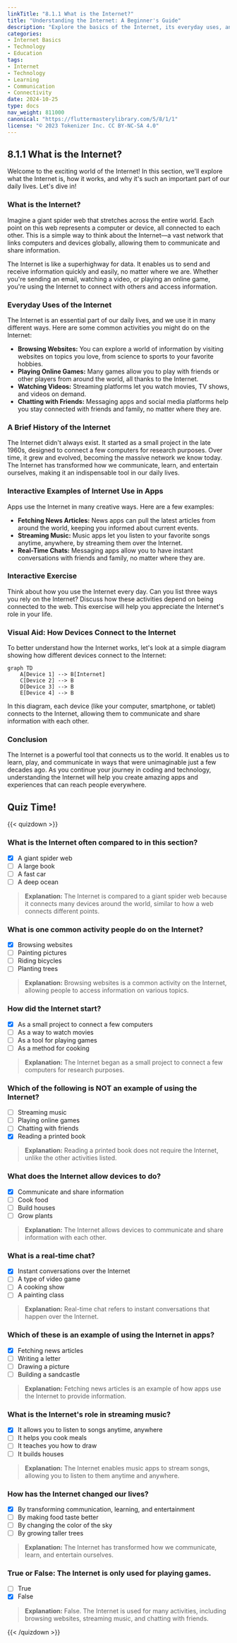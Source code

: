 ```yaml
---
linkTitle: "8.1.1 What is the Internet?"
title: "Understanding the Internet: A Beginner's Guide"
description: "Explore the basics of the Internet, its everyday uses, and how it connects the world in this beginner-friendly guide."
categories:
- Internet Basics
- Technology
- Education
tags:
- Internet
- Technology
- Learning
- Communication
- Connectivity
date: 2024-10-25
type: docs
nav_weight: 811000
canonical: "https://fluttermasterylibrary.com/5/8/1/1"
license: "© 2023 Tokenizer Inc. CC BY-NC-SA 4.0"
---
```


## 8.1.1 What is the Internet?

Welcome to the exciting world of the Internet! In this section, we'll explore what the Internet is, how it works, and why it's such an important part of our daily lives. Let's dive in!

### What is the Internet?

Imagine a giant spider web that stretches across the entire world. Each point on this web represents a computer or device, all connected to each other. This is a simple way to think about the Internet—a vast network that links computers and devices globally, allowing them to communicate and share information.

The Internet is like a superhighway for data. It enables us to send and receive information quickly and easily, no matter where we are. Whether you're sending an email, watching a video, or playing an online game, you're using the Internet to connect with others and access information.

### Everyday Uses of the Internet

The Internet is an essential part of our daily lives, and we use it in many different ways. Here are some common activities you might do on the Internet:

- **Browsing Websites:** You can explore a world of information by visiting websites on topics you love, from science to sports to your favorite hobbies.
- **Playing Online Games:** Many games allow you to play with friends or other players from around the world, all thanks to the Internet.
- **Watching Videos:** Streaming platforms let you watch movies, TV shows, and videos on demand.
- **Chatting with Friends:** Messaging apps and social media platforms help you stay connected with friends and family, no matter where they are.

### A Brief History of the Internet

The Internet didn't always exist. It started as a small project in the late 1960s, designed to connect a few computers for research purposes. Over time, it grew and evolved, becoming the massive network we know today. The Internet has transformed how we communicate, learn, and entertain ourselves, making it an indispensable tool in our daily lives.

### Interactive Examples of Internet Use in Apps

Apps use the Internet in many creative ways. Here are a few examples:

- **Fetching News Articles:** News apps can pull the latest articles from around the world, keeping you informed about current events.
- **Streaming Music:** Music apps let you listen to your favorite songs anytime, anywhere, by streaming them over the Internet.
- **Real-Time Chats:** Messaging apps allow you to have instant conversations with friends and family, no matter where they are.

### Interactive Exercise

Think about how you use the Internet every day. Can you list three ways you rely on the Internet? Discuss how these activities depend on being connected to the web. This exercise will help you appreciate the Internet's role in your life.

### Visual Aid: How Devices Connect to the Internet

To better understand how the Internet works, let's look at a simple diagram showing how different devices connect to the Internet:

```mermaid
graph TD
    A[Device 1] --> B[Internet]
    C[Device 2] --> B
    D[Device 3] --> B
    E[Device 4] --> B
```

In this diagram, each device (like your computer, smartphone, or tablet) connects to the Internet, allowing them to communicate and share information with each other.

### Conclusion

The Internet is a powerful tool that connects us to the world. It enables us to learn, play, and communicate in ways that were unimaginable just a few decades ago. As you continue your journey in coding and technology, understanding the Internet will help you create amazing apps and experiences that can reach people everywhere.

## Quiz Time!

{{< quizdown >}}

### What is the Internet often compared to in this section?

- [x] A giant spider web
- [ ] A large book
- [ ] A fast car
- [ ] A deep ocean

> **Explanation:** The Internet is compared to a giant spider web because it connects many devices around the world, similar to how a web connects different points.

### What is one common activity people do on the Internet?

- [x] Browsing websites
- [ ] Painting pictures
- [ ] Riding bicycles
- [ ] Planting trees

> **Explanation:** Browsing websites is a common activity on the Internet, allowing people to access information on various topics.

### How did the Internet start?

- [x] As a small project to connect a few computers
- [ ] As a way to watch movies
- [ ] As a tool for playing games
- [ ] As a method for cooking

> **Explanation:** The Internet began as a small project to connect a few computers for research purposes.

### Which of the following is NOT an example of using the Internet?

- [ ] Streaming music
- [ ] Playing online games
- [ ] Chatting with friends
- [x] Reading a printed book

> **Explanation:** Reading a printed book does not require the Internet, unlike the other activities listed.

### What does the Internet allow devices to do?

- [x] Communicate and share information
- [ ] Cook food
- [ ] Build houses
- [ ] Grow plants

> **Explanation:** The Internet allows devices to communicate and share information with each other.

### What is a real-time chat?

- [x] Instant conversations over the Internet
- [ ] A type of video game
- [ ] A cooking show
- [ ] A painting class

> **Explanation:** Real-time chat refers to instant conversations that happen over the Internet.

### Which of these is an example of using the Internet in apps?

- [x] Fetching news articles
- [ ] Writing a letter
- [ ] Drawing a picture
- [ ] Building a sandcastle

> **Explanation:** Fetching news articles is an example of how apps use the Internet to provide information.

### What is the Internet's role in streaming music?

- [x] It allows you to listen to songs anytime, anywhere
- [ ] It helps you cook meals
- [ ] It teaches you how to draw
- [ ] It builds houses

> **Explanation:** The Internet enables music apps to stream songs, allowing you to listen to them anytime and anywhere.

### How has the Internet changed our lives?

- [x] By transforming communication, learning, and entertainment
- [ ] By making food taste better
- [ ] By changing the color of the sky
- [ ] By growing taller trees

> **Explanation:** The Internet has transformed how we communicate, learn, and entertain ourselves.

### True or False: The Internet is only used for playing games.

- [ ] True
- [x] False

> **Explanation:** False. The Internet is used for many activities, including browsing websites, streaming music, and chatting with friends.

{{< /quizdown >}}
